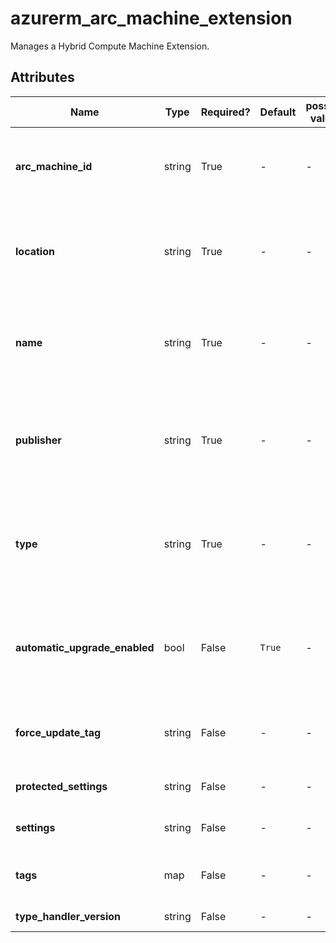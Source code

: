 # azurerm_arc_machine_extension

Manages a Hybrid Compute Machine Extension.

## Attributes

| Name | Type | Required? | Default  | possible values | Description |
| ---- | ---- | --------- | -------- | ----------- | ----------- |
| **arc_machine_id** | string | True | -  |  -  | The ID of the Hybrid Compute Machine Extension. Changing this forces a new Hybrid Compute Machine Extension to be created. | 
| **location** | string | True | -  |  -  | The Azure Region where the Hybrid Compute Machine Extension should exist. Changing this forces a new Hybrid Compute Machine Extension to be created. | 
| **name** | string | True | -  |  -  | The name which should be used for this Hybrid Compute Machine Extension. Changing this forces a new Hybrid Compute Machine Extension to be created. | 
| **publisher** | string | True | -  |  -  | The name of the extension handler publisher, such as `Microsoft.Azure.Monitor`. Changing this forces a new Hybrid Compute Machine Extension to be created. | 
| **type** | string | True | -  |  -  | Specifies the type of the extension. For example `CustomScriptExtension` or `AzureMonitorLinuxAgent`. Changing this forces a new Hybrid Compute Machine Extension to be created. | 
| **automatic_upgrade_enabled** | bool | False | `True`  |  -  | Indicates whether the extension should be automatically upgraded by the platform if there is a newer version available. Supported values are `true` and `false`. Defaults to `true`. | 
| **force_update_tag** | string | False | -  |  -  | How the extension handler should be forced to update even if the extension configuration has not changed. | 
| **protected_settings** | string | False | -  |  -  | Json formatted protected settings for the extension. | 
| **settings** | string | False | -  |  -  | Json formatted public settings for the extension. | 
| **tags** | map | False | -  |  -  | A mapping of tags which should be assigned to the Hybrid Compute Machine Extension. | 
| **type_handler_version** | string | False | -  |  -  | Specifies the version of the script handler. | 


